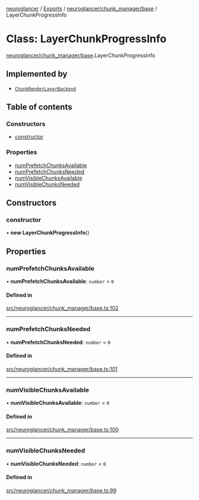 [neuroglancer](../README.md) / [Exports](../modules.md) / [neuroglancer/chunk\_manager/base](../modules/neuroglancer_chunk_manager_base.md) / LayerChunkProgressInfo

# Class: LayerChunkProgressInfo

[neuroglancer/chunk_manager/base](../modules/neuroglancer_chunk_manager_base.md).LayerChunkProgressInfo

## Implemented by

- [`ChunkRenderLayerBackend`](neuroglancer_chunk_manager_backend.ChunkRenderLayerBackend.md)

## Table of contents

### Constructors

- [constructor](neuroglancer_chunk_manager_base.LayerChunkProgressInfo.md#constructor)

### Properties

- [numPrefetchChunksAvailable](neuroglancer_chunk_manager_base.LayerChunkProgressInfo.md#numprefetchchunksavailable)
- [numPrefetchChunksNeeded](neuroglancer_chunk_manager_base.LayerChunkProgressInfo.md#numprefetchchunksneeded)
- [numVisibleChunksAvailable](neuroglancer_chunk_manager_base.LayerChunkProgressInfo.md#numvisiblechunksavailable)
- [numVisibleChunksNeeded](neuroglancer_chunk_manager_base.LayerChunkProgressInfo.md#numvisiblechunksneeded)

## Constructors

### constructor

• **new LayerChunkProgressInfo**()

## Properties

### numPrefetchChunksAvailable

• **numPrefetchChunksAvailable**: `number` = `0`

#### Defined in

[src/neuroglancer/chunk_manager/base.ts:102](https://github.com/ActiveBrainAtlas2/neuroglancer/blob/91617476/src/neuroglancer/chunk_manager/base.ts#L102)

___

### numPrefetchChunksNeeded

• **numPrefetchChunksNeeded**: `number` = `0`

#### Defined in

[src/neuroglancer/chunk_manager/base.ts:101](https://github.com/ActiveBrainAtlas2/neuroglancer/blob/91617476/src/neuroglancer/chunk_manager/base.ts#L101)

___

### numVisibleChunksAvailable

• **numVisibleChunksAvailable**: `number` = `0`

#### Defined in

[src/neuroglancer/chunk_manager/base.ts:100](https://github.com/ActiveBrainAtlas2/neuroglancer/blob/91617476/src/neuroglancer/chunk_manager/base.ts#L100)

___

### numVisibleChunksNeeded

• **numVisibleChunksNeeded**: `number` = `0`

#### Defined in

[src/neuroglancer/chunk_manager/base.ts:99](https://github.com/ActiveBrainAtlas2/neuroglancer/blob/91617476/src/neuroglancer/chunk_manager/base.ts#L99)
